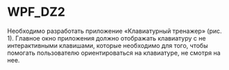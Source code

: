 # WPF_DZ2
Необходимо разработать приложение «Клавиатурный тренажер» (рис. 1). Главное окно приложения должно отображать клавиатуру с не интерактивными клавишами, которые необходимо для того, чтобы помогать пользователю ориентироваться на клавиатуре, не смотря на нее.
